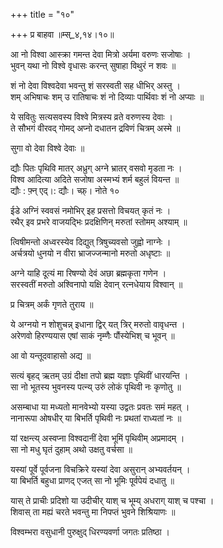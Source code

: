 +++
title = "१०"

+++
प्र बाहवा ॥म्स्_४,१४।१०॥  
    
आ नो विश्वा आस्क्रा गमन्त देवा मित्रो अर्यमा वरुणः सजोषाः ।  
भुवन् यथा नो विश्वे वृधासः करन्त् सुषाहा विथुरं न शवः ॥  
    
शं नो देवा विश्वदेवा भवन्तु शं सरस्वती सह धीभिर् अस्तु ।  
शम् अभिषाचः शम् उ रातिषाचः शं नो दिव्याः पार्थिवाः शं नो अप्याः ॥  
    
ये सवितुः सत्यसवस्य विश्वे मित्रस्य व्रते वरुणस्य देवाः ।  
ते सौभगं वीरवद् गोमद् अप्नो दधातन द्रविणं चित्रम् अस्मे ॥  
    
सुगा वो देवा विश्वे देवाः ॥  
    
द्यौः पितः पृथिवि मातर् अध्रुग् अग्ने भ्रातर् वसवो मृडता नः ।  
विश्व आदित्या अदिते सजोषा अस्मभ्यं शर्म बहुलं वियन्त ॥  
द्यौः : फ़्न् एद्।: द्यौः। च्फ़्। नोते १०  
    
ईडे अग्निं स्ववसं नमोभिर् इह प्रसत्तो विचयत् कृतं नः ।  
रथैर् इव प्रभरे वाजयद्भिः प्रदक्षिणिन् मरुतां स्तोमम् अश्याम् ॥  
    
त्विषीमन्तो अध्वरस्येव दिद्युत् त्रिषुच्यवसो जुह्वो नाग्नेः ।  
अर्चत्रयो धुनयो न वीरा भ्राजज्जन्मानो मरुतो अधृष्टाः ॥  
    
अग्ने याहि दूत्यं मा रिषण्यो देवं अछा ब्रह्मकृता गणेन ।  
सरस्वतीं मरुतो अश्विनापो यक्षि देवान् रत्नधेयाय विश्वान् ॥  
    
प्र चित्रम् अर्कं गृणते तुराय ॥  
    
ये अग्नयो न शोशुचन्न् इधाना द्विर् यत् त्रिर् मरुतो वावृधन्त ।  
अरेणवो हिरण्ययास एषां साकं नृम्णैः पौंस्येभिश् च भूवन् ॥  
    
आ वो यन्तूदवाहासो अद्य ॥  
    
सत्यं बृहद् ऋतम् उग्रं दीक्षा तपो ब्रह्म यज्ञाः पृथिवीं धारयन्ति ।  
सा नो भूतस्य भुवनस्य पत्न्य् उरुं लोकं पृथिवी नः कृणोतु ॥  
    
असम्बाधा या मध्यतो मानवेभ्यो यस्या उद्वतः प्रवतः समं महत् ।  
नानारूपा ओषधीर् या बिभर्ति पृथिवी नः प्रथतां राध्यतां नः ॥  
    
यां रक्षन्त्य् अस्वप्ना विश्वदानीं देवा भूमिं पृथिवीम् अप्रमादम् ।  
सा नो मधु घृतं दुहाम् अथो उक्षतु वर्चसा ॥  
    
यस्यां पूर्वे पूर्वजना विचक्रिरे यस्यां देवा असुरान् अभ्यवर्तयन् ।  
या बिभर्ति बहुधा प्राणद् एजत् सा नो भूमिः पूर्वपेयं दधातु ॥  
    
यास् ते प्राचीः प्रदिशो या उदीचीर् याश् च भूम्य् अधराग् याश् च पश्चा ।  
शिवास् ता मह्यं चरते भवन्तु मा निपप्तं भुवने शिश्रियाणः ॥  
    
  
विश्वम्भरा वसुधानी पुरुक्षुद् धिरण्यवर्णा जगतः प्रतिष्ठा ।  
